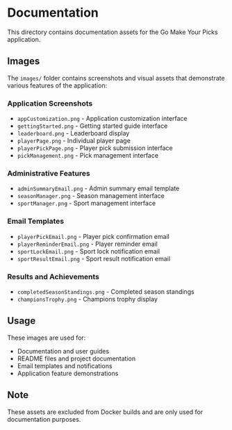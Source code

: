 # Documentation

This directory contains documentation assets for the Go Make Your Picks application.

## Images

The `images/` folder contains screenshots and visual assets that demonstrate various features of the application:

### Application Screenshots
- `appCustomization.png` - Application customization interface
- `gettingStarted.png` - Getting started guide interface
- `leaderboard.png` - Leaderboard display
- `playerPage.png` - Individual player page
- `playerPickPage.png` - Player pick submission interface
- `pickManagement.png` - Pick management interface

### Administrative Features
- `adminSummaryEmail.png` - Admin summary email template
- `seasonManager.png` - Season management interface
- `sportManager.png` - Sport management interface

### Email Templates
- `playerPickEmail.png` - Player pick confirmation email
- `playerReminderEmail.png` - Player reminder email
- `sportLockEmail.png` - Sport lock notification email
- `sportResultEmail.png` - Sport result notification email

### Results and Achievements
- `completedSeasonStandings.png` - Completed season standings
- `championsTrophy.png` - Champions trophy display

## Usage

These images are used for:
- Documentation and user guides
- README files and project documentation
- Email templates and notifications
- Application feature demonstrations

## Note

These assets are excluded from Docker builds and are only used for documentation purposes.
